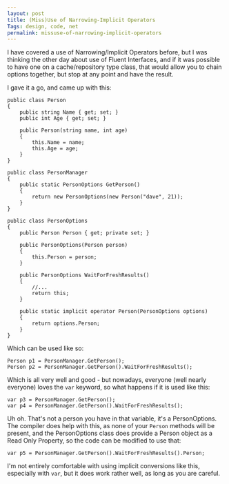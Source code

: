 ```yaml
---
layout: post
title: (Miss)Use of Narrowing-Implicit Operators
Tags: design, code, net
permalink: missuse-of-narrowing-implicit-operators
---
```


I have covered a use of Narrowing/Implicit Operators before, but I was thinking the other day about use of Fluent Interfaces, and if it was possible to have one on a cache/repository type class, that would allow you to chain options together, but stop at any point and have the result.

I gave it a go, and came up with this:

    public class Person
    {
        public string Name { get; set; }
        public int Age { get; set; }

        public Person(string name, int age)
        {
            this.Name = name;
            this.Age = age;
        }
    }

    public class PersonManager
    {
        public static PersonOptions GetPerson()
        {
            return new PersonOptions(new Person("dave", 21));
        }
    }

    public class PersonOptions
    {
        public Person Person { get; private set; }

        public PersonOptions(Person person)
        {
            this.Person = person;
        }

        public PersonOptions WaitForFreshResults()
        {
            //...
            return this;
        }

        public static implicit operator Person(PersonOptions options)
        {
            return options.Person;
        }
    }
	
Which can be used like so:

    Person p1 = PersonManager.GetPerson();
    Person p2 = PersonManager.GetPerson().WaitForFreshResults();

Which is all very well and good - but nowadays, everyone (well nearly everyone) loves the `var` keyword, so what happens if it is used like this:

    var p3 = PersonManager.GetPerson();
    var p4 = PersonManager.GetPerson().WaitForFreshResults();

Uh oh.  That's not a person you have in that variable, it's a PersonOptions.  The compiler does help with this, as none of your `Person` methods will be present, and the PersonOptions class does provide a Person object as a Read Only Property, so the code can be modified to use that:

    var p5 = PersonManager.GetPerson().WaitForFreshResults().Person;

I'm not entirely comfortable with using implicit conversions like this, especially with `var`, but it does work rather well, as long as you are careful.
